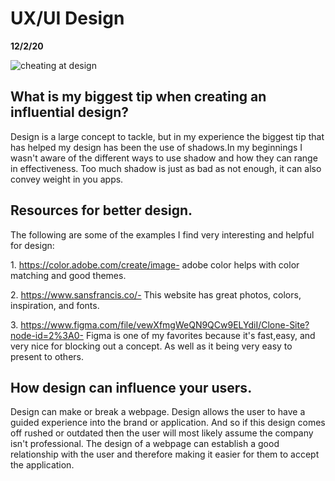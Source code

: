 # UX/UI Design 
__12/2/20__

![cheating at design](https://bcw.blob.core.windows.net/public/img/courses/5247609446691139)



  ##  What is my biggest tip when creating an influential design?
  Design is a large concept to tackle, but in my experience the biggest tip that has helped my design has been the use of shadows.In my beginnings I wasn't aware of the different ways to use shadow and how they can range in effectiveness. Too much shadow is just as bad as not enough, it can also convey weight in you apps.
  ## Resources for better design.
  The following are some of the examples I find very interesting and helpful for design:

  1\. https://color.adobe.com/create/image- adobe color helps with color matching and good themes.

  2\. https://www.sansfrancis.co/- This website has great photos, colors, inspiration, and fonts.

  3\. https://www.figma.com/file/vewXfmgWeQN9QCw9ELYdiI/Clone-Site?node-id=2%3A0- Figma is one of my favorites because it's fast,easy, and very nice for blocking out a concept. As well as it being very easy to present to others. 
  
  ## How design can influence your users.
  Design can make or break a webpage. Design allows the user to have a guided experience into the brand or application. And so if this design comes off rushed or outdated then the user will most likely assume the company isn't professional. The design of a webpage can establish a good relationship with the user and therefore making it easier for them to accept the application.  
